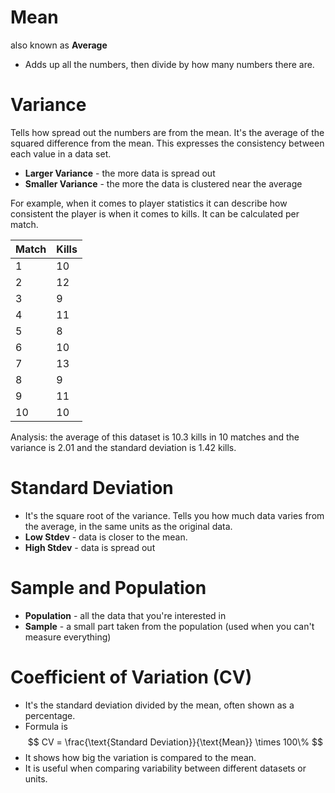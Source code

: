 
# Mean
also known as **Average**
- Adds up all the numbers, then divide by how many numbers there are.
# Variance
Tells how spread out the numbers are from the mean. It's the average of the squared difference from the mean. This expresses the consistency between each value in a data set.
- **Larger Variance** - the more data is spread out
- **Smaller Variance** - the more the data is clustered near the average

For example, when it comes to player statistics it can describe how consistent the player is when it comes to kills. It can be calculated per match.

|Match|Kills|
|---|---|
|1|10|
|2|12|
|3|9|
|4|11|
|5|8|
|6|10|
|7|13|
|8|9|
|9|11|
|10|10|
Analysis: the average of this dataset is $10.3$ kills in 10 matches and the variance is $2.01$ and the standard deviation is $1.42$ kills. 
# Standard Deviation
- It's the square root of the variance. Tells you how much data varies from the average, in the same units as the original data.
- **Low Stdev** - data is closer to the mean.
- **High Stdev** - data is spread out

# Sample and Population
- **Population** - all the data that you're interested in
- **Sample** - a small part taken from the population (used when you can't measure everything)

# Coefficient of Variation (CV)
- It's the standard deviation divided by the mean, often shown as a percentage.
- Formula is
$$
CV = \frac{\text{Standard Deviation}}{\text{Mean}} \times 100\%
$$
- It shows how big the variation is compared to the mean.
- It is useful when comparing variability between different datasets or units.


